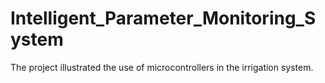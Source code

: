 # Intelligent_Parameter_Monitoring_System
The project illustrated the use of microcontrollers in the irrigation system.
